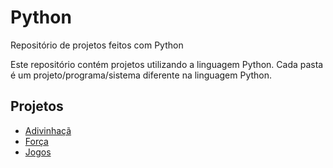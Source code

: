 # Python
Repositório de projetos feitos com Python

Este repositório contém projetos utilizando a linguagem Python. Cada pasta é um projeto/programa/sistema diferente na linguagem Python.


## **Projetos**

- [Adivinhaçã](https://github.com/arthurcortesr/Python/tree/main/Adivinha%C3%A7%C3%A3o)
- [Força](https://github.com/arthurcortesr/Python/tree/main/Forca)
- [Jogos](https://github.com/arthurcortesr/Python/tree/main/Jogos)
